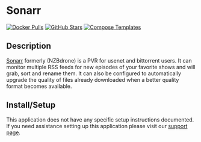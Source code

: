 # Sonarr

[![Docker Pulls](https://img.shields.io/docker/pulls/linuxserver/sonarr?style=flat-square&color=607D8B&label=docker%20pulls&logo=docker)](https://hub.docker.com/r/linuxserver/sonarr)
[![GitHub Stars](https://img.shields.io/github/stars/linuxserver/docker-sonarr?style=flat-square&color=607D8B&label=github%20stars&logo=github)](https://github.com/linuxserver/docker-sonarr)
[![Compose Templates](https://img.shields.io/static/v1?style=flat-square&color=607D8B&label=compose&message=templates)](https://github.com/GhostWriters/DockSTARTer/tree/master/compose/.apps/sonarr)

## Description

[Sonarr](https://sonarr.tv/) formerly (NZBdrone) is a PVR for usenet and bittorrent users. It can monitor multiple RSS feeds for new episodes of your favorite shows and will grab, sort and rename them. It can also be configured to automatically upgrade the quality of files already downloaded when a better quality format becomes available.

## Install/Setup

This application does not have any specific setup instructions documented. If you need assistance setting up this application please visit our [support page](https://dockstarter.com/basics/support/).
